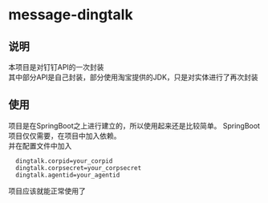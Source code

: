 # message-dingtalk
## 说明
本项目是对钉钉API的一次封装  
其中部分API是自己封装，部分使用淘宝提供的JDK，只是对实体进行了再次封装
## 使用
项目是在SpringBoot之上进行建立的，所以使用起来还是比较简单。
SpringBoot项目仅仅需要，在项目中加入依赖。  
并在配置文件中加入  
```
  dingtalk.corpid=your_corpid
  dingtalk.corpsecret=your_corpsecret
  dingtalk.agentid=your_agentid  
```
项目应该就能正常使用了